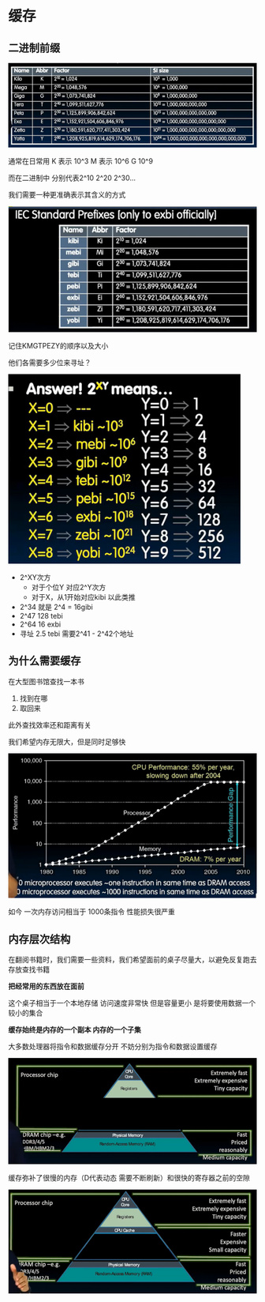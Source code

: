 # 缓存

## 二进制前缀

![](img/f774f776.png)

通常在日常用 K 表示 10^3 M 表示 10^6 G 10^9

而在二进制中 分别代表2^10 2^20 2^30... 

我们需要一种更准确表示其含义的方式

![](img/6fa4c8c2.png)

记住KMGTPEZY的顺序以及大小

他们各需要多少位来寻址？

![](img/4b9f33b9.png)

* 2^XY次方 
  * 对于个位Y 对应2^Y次方
  * 对于X，从1开始对应kibi 以此类推
* 2^34 就是 2^4 = 16gibi
* 2^47 128 tebi
* 2^64 16 exbi
* 寻址 2.5 tebi 需要2^41 - 2^42个地址

## 为什么需要缓存

在大型图书馆查找一本书

1. 找到在哪
2. 取回来

此外查找效率还和距离有关 

我们希望内存无限大，但是同时足够快

![](img/e9f87a35.png)

如今 一次内存访问相当于 1000条指令 性能损失很严重

## 内存层次结构

在翻阅书籍时，我们需要一些资料，我们希望面前的桌子尽量大，以避免反复跑去存放查找书籍

**把经常用的东西放在面前**

这个桌子相当于一个本地存储 访问速度非常快 但是容量更小 是将要使用数据一个较小的集合

**缓存始终是内存的一个副本 内存的一个子集**

大多数处理器将指令和数据缓存分开 不妨分别为指令和数据设置缓存

![](img/32dc18bb.png)

缓存弥补了很慢的内存（D代表动态 需要不断刷新）和很快的寄存器之前的空隙

![](img/e010e246.png)
